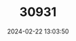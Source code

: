 ---
title: "30931"
category: "Hibiscus clayi"
draft: false
date: 2024-02-22 13:03:50
languages:
  Hawaiian: ["Aloalo"]
  English: ["Clay's Hibiscus"]
---